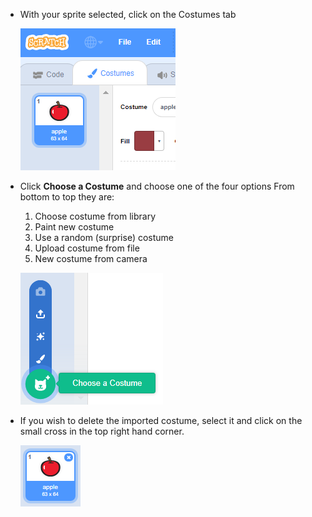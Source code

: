 - With your sprite selected, click on the Costumes tab
    
    ![costumes tab](images/costumes_tab.png)

- Click **Choose a Costume** and choose one of the four options From bottom to top they are:
    
    1. Choose costume from library
    2. Paint new costume
    3. Use a random (surprise) costume
    4. Upload costume from file
    5. New costume from camera
    
    ![choose location](images/choose_location.png)

- If you wish to delete the imported costume, select it and click on the small cross in the top right hand corner.
    
    ![delete costume](images/delete_costume.png)